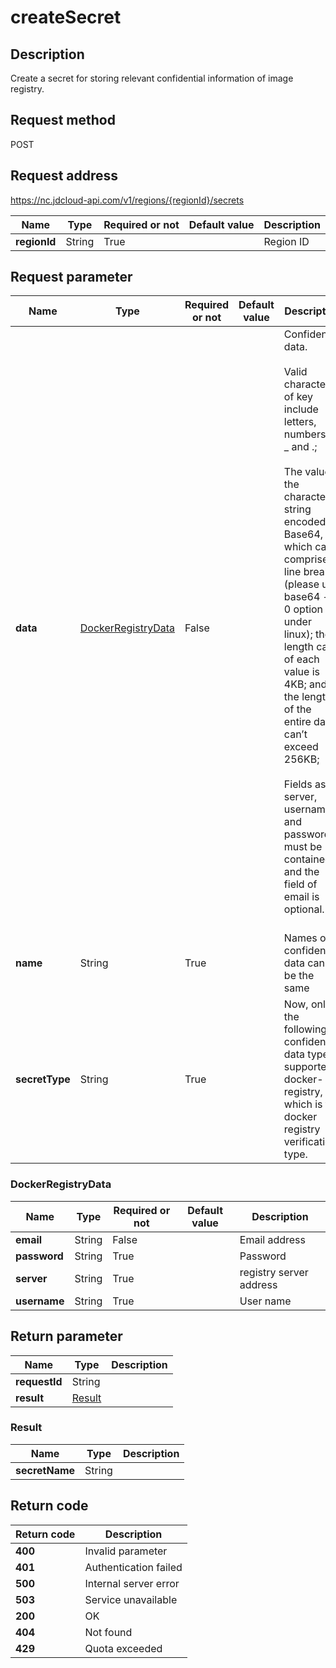# createSecret


## Description
Create a secret for storing relevant confidential information of image registry.


## Request method
POST

## Request address
https://nc.jdcloud-api.com/v1/regions/{regionId}/secrets

|Name|Type|Required or not|Default value|Description|
|---|---|---|---|---|
|**regionId**|String|True||Region ID|

## Request parameter
|Name|Type|Required or not|Default value|Description|
|---|---|---|---|---|
|**data**|[DockerRegistryData](##DockerRegistryData)|False||Confidential data. <br><br>Valid characters of key include letters, numbers, -, _ and .; <br><br>The value is the character string encoded by Base64, which can’t comprise a line break (please use base64 -w 0 option under linux); the length cap of each value is 4KB; and the length of the entire data can’t exceed 256KB; <br><br>Fields as server, username and password must be contained and the field of email is optional. <br><br>|
|**name**|String|True||Names of confidential data can’t be the same<br>|
|**secretType**|String|True||Now, only the following confidential data type is supported: docker-registry, which is the docker registry verification type.<br>|

### <a name="DockerRegistryData">DockerRegistryData</a>
|Name|Type|Required or not|Default value|Description|
|---|---|---|---|---|
|**email**|String|False||Email address|
|**password**|String|True||Password|
|**server**|String|True||registry server address|
|**username**|String|True||User name|

## Return parameter
|Name|Type|Description|
|---|---|---|
|**requestId**|String||
|**result**|[Result](##Result)||


### <a name="Result">Result</a>
|Name|Type|Description|
|---|---|---|
|**secretName**|String||

## Return code
|Return code|Description|
|---|---|
|**400**|Invalid parameter|
|**401**|Authentication failed|
|**500**|Internal server error|
|**503**|Service unavailable|
|**200**|OK|
|**404**|Not found|
|**429**|Quota exceeded|
